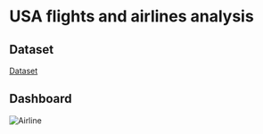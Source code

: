 # USA flights and airlines analysis

## Dataset
[Dataset](https://drive.google.com/drive/folders/1owBQ1cDnp3ryoyo2OkDYPHKvFGW5fa07)

## Dashboard

![Airline](https://github.com/user-attachments/assets/6f51e9d1-79ea-4819-80f7-8fdd18c6c7f0)
